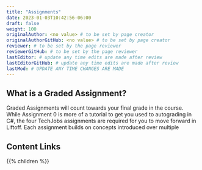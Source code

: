 ```yaml
---
title: "Assignments"
date: 2023-01-03T10:42:56-06:00
draft: false
weight: 100
originalAuthor: <no value> # to be set by page creator
originalAuthorGitHub: <no value> # to be set by page creator
reviewer: # to be set by the page reviewer
reviewerGitHub: # to be set by the page reviewer
lastEditor: # update any time edits are made after review
lastEditorGitHub: # update any time edits are made after review
lastMod: # UPDATE ANY TIME CHANGES ARE MADE
---
```


## What is a Graded Assignment?

Graded Assignments will count towards your final grade in the course. While Assignment 0 is more of a tutorial to get you used to autograding in C#, the four TechJobs assignments are required for you to move forward in Liftoff. Each assignment builds on concepts introduced over multiple 

## Content Links

{{% children %}}
